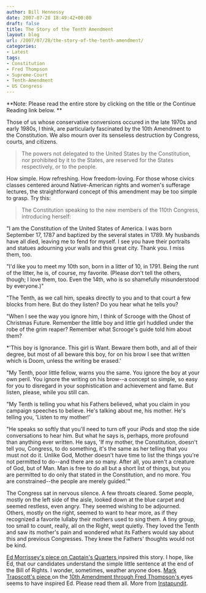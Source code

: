 ```yaml
---
author: Bill Hennessy
date: 2007-07-28 18:49:42+00:00
draft: false
title: The Story of the Tenth Amendment
layout: blog
url: /2007/07/28/the-story-of-the-tenth-amendment/
categories:
- Latest
tags:
- Constitution
- Fred Thompson
- Supreme-Court
- Tenth-Amendment
- US Congress
---
```


**Note:  Please read the entire store by clicking on the title or the Continue Reading link below. **

Those of us whose conservative conversions occured in the late 1970s and early 1980s, I think, are particularly fascinated by the 10th Amendment to the Constitution.  We also mourn over its senseless destruction by Congress, courts, and citizens.


> The powers not delegated to the United States by the Constitution, nor prohibited by it to the States, are reserved for the States respectively, or to the people.


How simple.  How refreshing.  How freedom-loving.  For those whose civics classes centered around Native-American rights and women's sufferage lectures, the straightforward concept of this amendment may be too simple to grasp.  Try this:


> The Constitution speaking to the new members of the 110th Congress, introducing herself:

"I am the Constitution of the United States of America. I was born September 17, 1787 and baptized by the several states in 1789.  My husbands have all died, leaving me to fend for myself.  I see you have their portraits and statues adourning your walls and this great city.  Thank you.  I miss them, too.

"I'd like you to meet my 10th son, born in a litter of 10, in 1791.  Being the runt of the litter, he is, of course, my favorite. (Please don't tell the others, though; I love them, too.  Even the 14th, who is so shamefully misunderstood by everyone.)"

"The Tenth, as we call him, speaks directly to you and to that court a few blocks from here.  But do they listen? Do you hear what he tells you?

"When I see the way you ignore him, I think of Scrooge with the Ghost of Christmas Future.  Remember the little boy and little girl huddled under the robe of the grim reaper?  Remember what Scrooge's guide told him about them?

*'This boy is Ignorance. This girl is Want. Beware them both, and all of their degree, but most of all beware this boy, for on his brow I see that written which is Doom, unless the writing be erased.'

"My Tenth, poor little fellow, warns you the same.  You ignore the boy at your own peril.  You ignore the writing on his brow--a concept so simple, so easy for you to disregard in your sophistication and achievement and fame.  But listen, please, while you still can.

"My Tenth is telling you what his Fathers believed, what you claim in you campaign speeches to believe.  He's talking about me, his mother.  He's telling you, 'Listen to my mother!'

"He speaks so softly that you'll need to turn off your iPods and stop the side conversations to hear him.  But what he says is, perhaps, more profound than anything ever written.  He says, 'If my mother, the Constitution, doesn't tell you, Congress, to do something, it's the same as her telling that you must not do it.  Unlike God, Mother doesn't have time to list the things you're not permitted to do--and there are so many.  After all, you aren't a creature of God, but of Man.  Man is free to do all but a short list of things, but you are permitted to do only that stated in the Constitution, and no more.  You are constrained--the people are merely guided.'"

The Congress sat in nervous silence.  A few throats cleared.  Some people, mostly on the left side of the aisle, looked down at the blue carpet and seemed restless, even angry.  They seemed wishing to be adjourned.  Others, mostly on the right, seemed to want to hear more, as if they recognized a favorite lullaby their mothers used to sing them.  A tiny group, too small to count, really, all on the Right, wept quietly.  They loved the Tenth and saw its mother's pain and wondered what its Fathers would say about this and previous Congresses. They knew the Fathers' thoughts would not be kind.


[Ed Morrissey's piece on Captain's Quarters ](https://www.captainsquartersblog.com/mt/archives/010657.php)inpsired this story.  I hope, like Ed, that our candidates understand the simple little sentence at the end of the Bill of Rights.  I wonder, sometimes, weather anyone does. [Mark Trapscott's piece ](https://www.examiner.com/blogs/tapscotts_copy_desk/2007/7/28/Fred-on-Restoring-Federalism-Bring-Back-Reagan-on-the-10th-Amendment)on the [10th Amendment through Fred Thompson's ](https://fredfile.imwithfred.com/2007/on-federalism/)eyes seems to have inspired Ed.  Please read them all. More from [Instapundit](https://instapundit.com/archives2/007672.php).


